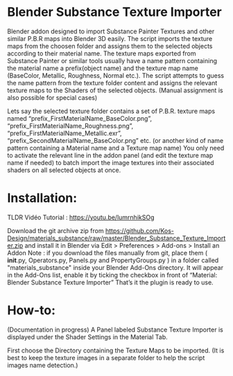 # Blender Substance Texture Importer
Blender addon designed to import Substance Painter Textures and other similar P.B.R maps into Blender 3D easily. The script imports the texture maps from the choosen folder and assigns them to the selected objects according to their material name.
The texture maps exported from Substance Painter or similar tools usually have a name pattern containing the material name a prefix(object name) and the texture map name (BaseColor, Metallic, Roughness, Normal etc.). 
The script attempts to guess the name pattern from the texture folder content and assigns the relevant texture maps to the Shaders of the selected objects. (Manual assignment is also possible for special cases)

Lets say the selected texture folder contains a set of P.B.R. texture maps named “prefix_FirstMaterialName_BaseColor.png”, “prefix_FirstMaterialName_Roughness.png”, “prefix_FirstMaterialName_Metallic.exr”, “prefix_SecondMaterialName_BaseColor.png” etc.
(or another kind of name pattern containing a Material name and a Texture map name) 
You only need to activate the relevant line in the addon panel (and edit the texture map name if needed) to batch import the image textures into their associated shaders on all selected objects at once.

# Installation:
TLDR Vidéo Tutorial :
https://youtu.be/lumrnhikSOg

Download the git archive zip from https://github.com/Kos-Design/materials_substance/raw/master/Blender_Substance_Texture_Importer.zip
and install it in Blender via Edit > Preferences > Add-ons > Install an Addon
Note : if you download the files manually from git, place them ( __init__.py, Operators.py, Panels.py and PropertyGroups.py ) in a folder called "materials_substance" inside your Blender Add-Ons directory.
It will appear in the Add-Ons list, enable it by ticking the checkbox in front of “Material: Blender Substance Texture Importer”
That’s it the plugin is ready to use.


# How-to:
(Documentation in progress) 
A Panel labeled Substance Texture Importer is displayed under the Shader Settings in the Material Tab. 

First choose the Directory containing the Texture Maps to be imported.
(It is best to keep the texture images in a separate folder to help the script images name detection.) 
